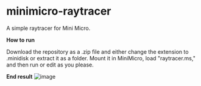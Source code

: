 # minimicro-raytracer
A simple raytracer for Mini Micro.

**How to run**

Download the repository as a .zip file and either change the extension to .minidisk or extract it as a folder. Mount it in MiniMicro, load "raytracer.ms," and then run or edit as you please.

**End result**
![image](https://user-images.githubusercontent.com/25652538/150417896-b1d0bf3d-8585-4338-9e61-360c9875361d.png)
